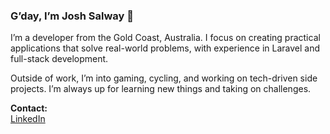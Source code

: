 ### G’day, I’m Josh Salway 👋  
I’m a developer from the Gold Coast, Australia. I focus on creating practical applications that solve real-world problems, with experience in Laravel and full-stack development.  

Outside of work, I’m into gaming, cycling, and working on tech-driven side projects. I’m always up for learning new things and taking on challenges.  

**Contact:**  
[LinkedIn](https://linkedin.com/in/joshsalway)
